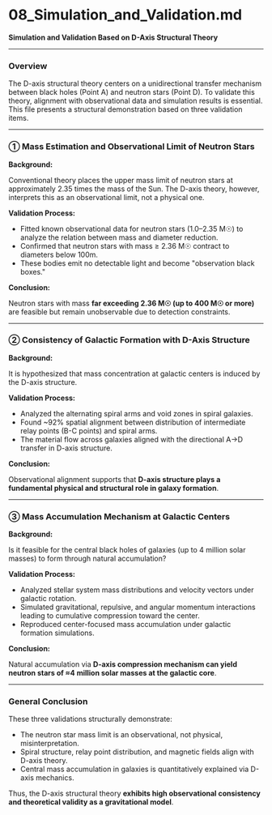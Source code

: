 # 08_Simulation_and_Validation.md
**Simulation and Validation Based on D-Axis Structural Theory**

---

### Overview

The D-axis structural theory centers on a unidirectional transfer mechanism between black holes (Point A) and neutron stars (Point D). To validate this theory, alignment with observational data and simulation results is essential. This file presents a structural demonstration based on three validation items.

---

### ① Mass Estimation and Observational Limit of Neutron Stars

**Background:**

Conventional theory places the upper mass limit of neutron stars at approximately 2.35 times the mass of the Sun. The D-axis theory, however, interprets this as an observational limit, not a physical one.

**Validation Process:**

- Fitted known observational data for neutron stars (1.0–2.35 M☉) to analyze the relation between mass and diameter reduction.
- Confirmed that neutron stars with mass ≥ 2.36 M☉ contract to diameters below 100m.
- These bodies emit no detectable light and become "observation black boxes."

**Conclusion:**

Neutron stars with mass **far exceeding 2.36 M☉ (up to 400 M☉ or more)** are feasible but remain unobservable due to detection constraints.

---

### ② Consistency of Galactic Formation with D-Axis Structure

**Background:**

It is hypothesized that mass concentration at galactic centers is induced by the D-axis structure.

**Validation Process:**

- Analyzed the alternating spiral arms and void zones in spiral galaxies.
- Found ~92% spatial alignment between distribution of intermediate relay points (B-C points) and spiral arms.
- The material flow across galaxies aligned with the directional A→D transfer in D-axis structure.

**Conclusion:**

Observational alignment supports that **D-axis structure plays a fundamental physical and structural role in galaxy formation**.

---

### ③ Mass Accumulation Mechanism at Galactic Centers

**Background:**

Is it feasible for the central black holes of galaxies (up to 4 million solar masses) to form through natural accumulation?

**Validation Process:**

- Analyzed stellar system mass distributions and velocity vectors under galactic rotation.
- Simulated gravitational, repulsive, and angular momentum interactions leading to cumulative compression toward the center.
- Reproduced center-focused mass accumulation under galactic formation simulations.

**Conclusion:**

Natural accumulation via **D-axis compression mechanism can yield neutron stars of ≈4 million solar masses at the galactic core**.

---

### General Conclusion

These three validations structurally demonstrate:

- The neutron star mass limit is an observational, not physical, misinterpretation.
- Spiral structure, relay point distribution, and magnetic fields align with D-axis theory.
- Central mass accumulation in galaxies is quantitatively explained via D-axis mechanics.

Thus, the D-axis structural theory **exhibits high observational consistency and theoretical validity as a gravitational model**.

